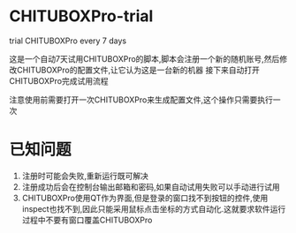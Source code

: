 # CHITUBOXPro-trial

trial CHITUBOXPro every 7 days

这是一个自动7天试用CHITUBOXPro的脚本,脚本会注册一个新的随机账号,然后修改CHITUBOXPro的配置文件,让它认为这是一台新的机器
接下来自动打开CHITUBOXPro完成试用流程

注意使用前需要打开一次CHITUBOXPro来生成配置文件,这个操作只需要执行一次

# 已知问题

1. 注册时可能会失败,重新运行既可解决
2. 注册成功后会在控制台输出邮箱和密码,如果自动试用失败可以手动进行试用
3. CHITUBOXPro使用QT作为界面,但是登录的窗口找不到按钮的控件,使用inspect也找不到,因此只能采用鼠标点击坐标的方式自动化.这就要求软件运行过程中不要有窗口覆盖CHITUBOXPro